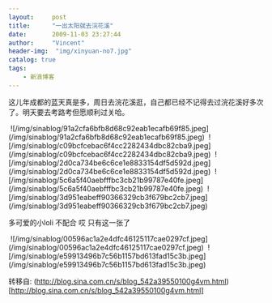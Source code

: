 ```yaml
---
layout:     post
title:      "一出太阳就去浣花溪"
date:       2009-11-03 23:27:44
author:     "Vincent"
header-img:  "img/xinyuan-no7.jpg"
catalog: true
tags:
    - 新浪博客
---
```


这儿年成都的蓝天真是多，周日去浣花溪逛，自己都已经不记得去过浣花溪好多次了。明天要去考路考但愿顺利过关哈。


<img>
![/img/sinablog/91a2cfa6bfb8d68c92eab1ecafb69f85.jpeg](/img/sinablog/91a2cfa6bfb8d68c92eab1ecafb69f85.jpeg)




<img>
![/img/sinablog/c09bcfcebac6f4cc2282434dbc82cba9.jpeg](/img/sinablog/c09bcfcebac6f4cc2282434dbc82cba9.jpeg)






<img>
![/img/sinablog/2d0ca734be6c6ce1e8833154df5d592d.jpeg](/img/sinablog/2d0ca734be6c6ce1e8833154df5d592d.jpeg)






<img>
![/img/sinablog/5c6a5f40aebfffbc3cb21b99787e40fe.jpeg](/img/sinablog/5c6a5f40aebfffbc3cb21b99787e40fe.jpeg)




<img>
![/img/sinablog/3d951eabeff90366329cb3f679bc2cb7.jpeg](/img/sinablog/3d951eabeff90366329cb3f679bc2cb7.jpeg)

多可爱的小loli 不配合 哎 只有这一张了




<img>
![/img/sinablog/00596ac1a2e4dfc46125117cae0297cf.jpeg](/img/sinablog/00596ac1a2e4dfc46125117cae0297cf.jpeg)




<img>
![/img/sinablog/e59913496b7c56b1157bd613fad15c3b.jpeg](/img/sinablog/e59913496b7c56b1157bd613fad15c3b.jpeg)






转移自: (http://blog.sina.com.cn/s/blog_542a39550100g4vm.html)[http://blog.sina.com.cn/s/blog_542a39550100g4vm.html]